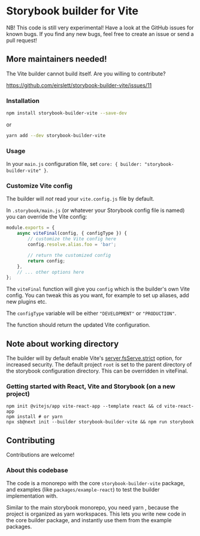 # Storybook builder for Vite

NB! This code is still very experimental! Have a look at the GitHub issues
for known bugs. If you find any new bugs, feel free to create an issue
or send a pull request!

## More maintainers needed!

The Vite builder cannot build itself.
Are you willing to contribute?

https://github.com/eirslett/storybook-builder-vite/issues/11

### Installation

```bash
npm install storybook-builder-vite --save-dev
```

or

```bash
yarn add --dev storybook-builder-vite
```

### Usage

In your `main.js` configuration file,
set `core: { builder: "storybook-builder-vite" }`.

### Customize Vite config

The builder will _not_ read your `vite.config.js` file by default.

In `.storybook/main.js` (or whatever your Storybook config file is named)
you can override the Vite config:

```javascript
module.exports = {
    async viteFinal(config, { configType }) {
        // customize the Vite config here
        config.resolve.alias.foo = 'bar';

        // return the customized config
        return config;
    },
    // ... other options here
};
```

The `viteFinal` function will give you `config` which is
the builder's own Vite config. You can tweak this as you want,
for example to set up aliases, add new plugins etc.

The `configType` variable will be either `"DEVELOPMENT"` or `"PRODUCTION"`.

The function should return the updated Vite configuration.

## Note about working directory

The builder will by default enable Vite's [server.fsServe.strict](https://vitejs.dev/config/#server-fsserve-strict)
option, for increased security. The default project `root` is set to the parent directory of the
storybook configuration directory. This can be overridden in viteFinal.

### Getting started with React, Vite and Storybook (on a new project)

```
npm init @vitejs/app vite-react-app --template react && cd vite-react-app
npm install # or yarn
npx sb@next init --builder storybook-builder-vite && npm run storybook
```

## Contributing

Contributions are welcome!

### About this codebase

The code is a monorepo with the core `storybook-builder-vite` package,
and examples (like `packages/example-react`) to test the builder implementation with.

Similar to the main storybook monorepo, you need yarn , because the project is organized as yarn workspaces.
This lets you write new code in the core builder package, and instantly use them from
the example packages.
